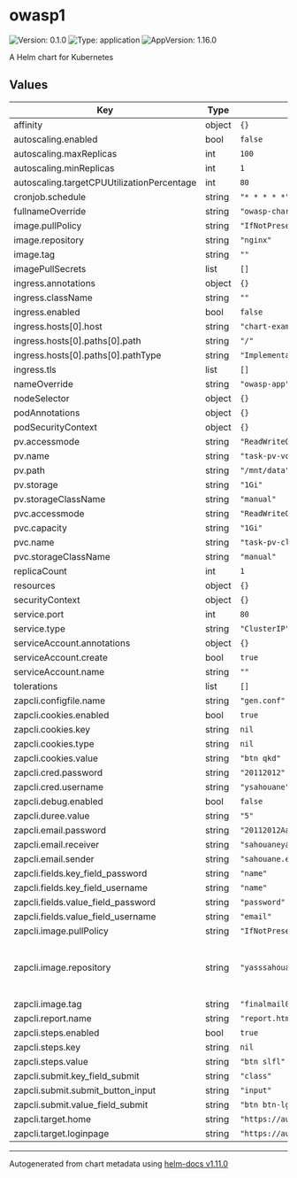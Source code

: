 # owasp1

![Version: 0.1.0](https://img.shields.io/badge/Version-0.1.0-informational?style=flat-square) ![Type: application](https://img.shields.io/badge/Type-application-informational?style=flat-square) ![AppVersion: 1.16.0](https://img.shields.io/badge/AppVersion-1.16.0-informational?style=flat-square)

A Helm chart for Kubernetes

## Values

| Key | Type | Default | Description |
|-----|------|---------|-------------|
| affinity | object | `{}` |  |
| autoscaling.enabled | bool | `false` |  |
| autoscaling.maxReplicas | int | `100` |  |
| autoscaling.minReplicas | int | `1` |  |
| autoscaling.targetCPUUtilizationPercentage | int | `80` |  |
| cronjob.schedule | string | `"* * * * *"` |  |
| fullnameOverride | string | `"owasp-chart"` |  |
| image.pullPolicy | string | `"IfNotPresent"` |  |
| image.repository | string | `"nginx"` |  |
| image.tag | string | `""` |  |
| imagePullSecrets | list | `[]` |  |
| ingress.annotations | object | `{}` |  |
| ingress.className | string | `""` |  |
| ingress.enabled | bool | `false` |  |
| ingress.hosts[0].host | string | `"chart-example.local"` |  |
| ingress.hosts[0].paths[0].path | string | `"/"` |  |
| ingress.hosts[0].paths[0].pathType | string | `"ImplementationSpecific"` |  |
| ingress.tls | list | `[]` |  |
| nameOverride | string | `"owasp-app"` |  |
| nodeSelector | object | `{}` |  |
| podAnnotations | object | `{}` |  |
| podSecurityContext | object | `{}` |  |
| pv.accessmode | string | `"ReadWriteOnce"` |  |
| pv.name | string | `"task-pv-volume"` |  |
| pv.path | string | `"/mnt/data"` |  |
| pv.storage | string | `"1Gi"` |  |
| pv.storageClassName | string | `"manual"` |  |
| pvc.accessmode | string | `"ReadWriteOnce"` |  |
| pvc.capacity | string | `"1Gi"` |  |
| pvc.name | string | `"task-pv-claim"` |  |
| pvc.storageClassName | string | `"manual"` |  |
| replicaCount | int | `1` |  |
| resources | object | `{}` |  |
| securityContext | object | `{}` |  |
| service.port | int | `80` |  |
| service.type | string | `"ClusterIP"` |  |
| serviceAccount.annotations | object | `{}` |  |
| serviceAccount.create | bool | `true` |  |
| serviceAccount.name | string | `""` |  |
| tolerations | list | `[]` |  |
| zapcli.configfile.name | string | `"gen.conf"` |  |
| zapcli.cookies.enabled | bool | `true` |  |
| zapcli.cookies.key | string | `nil` |  |
| zapcli.cookies.type | string | `nil` |  |
| zapcli.cookies.value | string | `"btn qkd"` |  |
| zapcli.cred.password | string | `"20112012"` |  |
| zapcli.cred.username | string | `"ysahouane"` |  |
| zapcli.debug.enabled | bool | `false` |  |
| zapcli.duree.value | string | `"5"` |  |
| zapcli.email.password | string | `"20112012Aa"` |  |
| zapcli.email.receiver | string | `"sahouaneyassine1999@gmail.com"` |  |
| zapcli.email.sender | string | `"sahouane.ensa@uhp.ac.ma"` |  |
| zapcli.fields.key_field_password | string | `"name"` |  |
| zapcli.fields.key_field_username | string | `"name"` |  |
| zapcli.fields.value_field_password | string | `"password"` |  |
| zapcli.fields.value_field_username | string | `"email"` |  |
| zapcli.image.pullPolicy | string | `"IfNotPresent"` |  |
| zapcli.image.repository | string | `"yasssahouane/owasp_test"` | Image to use for OWASP ZAP Scan container  |
| zapcli.image.tag | string | `"finalmail0"` |  |
| zapcli.report.name | string | `"report.html"` |  |
| zapcli.steps.enabled | bool | `true` |  |
| zapcli.steps.key | string | `nil` |  |
| zapcli.steps.value | string | `"btn slfl"` |  |
| zapcli.submit.key_field_submit | string | `"class"` |  |
| zapcli.submit.submit_button_input | string | `"input"` |  |
| zapcli.submit.value_field_submit | string | `"btn btn-lg btn-primary float-right"` |  |
| zapcli.target.home | string | `"https://authenticationtest.com/"` |  |
| zapcli.target.loginpage | string | `"https://authenticationtest.com/simpleFormAuth/"` |  |

----------------------------------------------
Autogenerated from chart metadata using [helm-docs v1.11.0](https://github.com/norwoodj/helm-docs/releases/v1.11.0)
